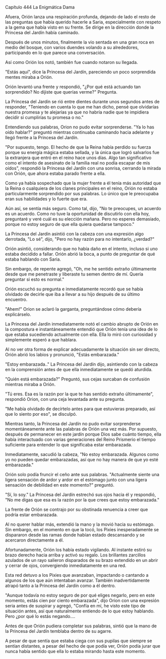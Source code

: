 
Capítulo 444 La Enigmática Dama

Afuera, Orión lanza una respiración profunda, dejando de lado el resto de las preguntas que había querido hacerle a Saria, especialmente con respeto a la gema que había visto en su frente. Se dirige en la dirección donde la Princesa del Jardín había caminado.

Después de unos minutos, finalmente la vio sentada en una gran roca en medio del bosque, con varios duendes volando a su alrededores, participando en lo que parece una conversación.

Así como Orión los notó, también fue cuando notaron su llegada.

"Estás aquí", dice la Princesa del Jardín, pareciendo un poco sorprendida mentes miraba a Orión.

Orión levantó una frente y respondió, "¿Por qué está actuando tan sorprendido? No dijiste que querías verme?" Pregunta.

La Princesa del Jardín se rió entre dientes durante unos segundos antes de responder, "Teniendo en cuenta lo que me han dicho, pensé que olvidarías nuestra promesa y te alejarías ya que no habría nadie que te impidiera decidir si cumplirías tu promesa o no."

Entendiendo sus palabras, Orion no pudo evitar sorprenderse. "Ya lo has oído hablar?" preguntó mientras continuaba caminando hacia adelante y llegó frente a la Princesa del Jardín.

"Por supuesto, tengo. El hecho de que la Reina había perdido su fuerza porque su energía mágica estaba sellada, y la única que logró salvarlos fue la extranjera que entró en el reino hace unos días. Algo tan significativo como el intento de asesinato de la familia real no podía escapar de mis oídos", respondió la Princesa del Jardín con una sonrisa, cerrando la mirada con Orión, que ahora estaba parado frente a ella.

Como ya había sospechado que la mujer frente a él tenía más autoridad que la Reina o cualquiera de los clanes principales en el reino, Orión no estaba particularmente sorprendido por sus palabras. Lo único que le preocupaba eran sus habilidades y lo fuerte que era.

Aún así, se sentía más seguro. Como tal, dijo, "No te preocupes, un acuerdo es un acuerdo. Como no tuve la oportunidad de discutirlo con ella hoy, preguntaré y veré cuál es su elección mañana. Pero no esperes demasiado, porque no estoy seguro de que ella quiera quedarse tampoco."

La Princesa del Jardín asintió con la cabeza con una expresión algo derrotada, "Lo sé", dijo, "Pero no hay razón para no intentarlo, ¿verdad?"

Orión asintió, considerando que no había daño en el intento, incluso si uno estaba decidido a fallar. Orión abrió la boca, a punto de preguntar de qué estaba hablando con Saria.

Sin embargo, de repente agregó, "Oh, me he sentido extraño últimamente desde que me penetraste y liberaste tu semen dentro de mí. Quería preguntar si esto es normal."

Orión escuchó su pregunta e inmediatamente recordó que se había olvidado de decirle que iba a llevar a su hijo después de su último encuentro.

"Ahem!" Orion se aclaró la garganta, preguntándose cómo debería explicárselo.

La Princesa del Jardín inmediatamente notó el cambio abrupto de Orión en la compostura e instantáneamente entendió que Orión tenía una idea de lo que estaba sucediendo actualmente con ella. Ella lo miró con curiosidad y simplemente esperó a que hablara.

Al no ver otra forma de explicar adecuadamente la situación sin ser directo, Orión abrió los labios y pronunció, "Estás embarazada."

"Estoy embarazada.." La Princesa del Jardín dijo, asintiendo con la cabeza en la comprensión antes de que ella inmediatamente se quedó aturdida.

"Quién está embarazada?" Preguntó, sus cejas surcaban de confusión mientras miraba a Orión.

"Tú eres. Esa es la razón por la que te has sentido extraño últimamente", respondió Orion, con una ceja levantada ante su pregunta.

"Me había olvidado de decírtelo antes para que estuvieras preparado, así que lo siento por eso", se disculpó.

Mientras tanto, la Princesa del Jardín no pudo evitar sorprenderse momentáneamente ante las palabras de Orión una vez más. Por supuesto, después de permanecer en este jardín porque Dios sabe cuánto tiempo, ella había interactuado con varias generaciones del Reino Prismerio el tiempo suficiente para entender lo que significaba estar embarazada.

Inmediatamente, sacudió la cabeza, "No estoy embarazada. Algunos como yo no pueden quedar embarazadas, así que no hay manera de que yo esté embarazada."

Orión solo podía fruncir el ceño ante sus palabras. "Actualmente siente una ligera sensación de ardor y ardor en el estómago junto con una ligera sensación de debilidad en este momento?" preguntó.

"Sí, lo soy." La Princesa del Jardín estrechó sus ojos hacia él y respondió, "No me digas que esa es la razón por la que crees que estoy embarazada."

La frente de Orión se contrajo por su obstinada renuencia a creer que podría estar embarazada.

Al no querer hablar más, extendió la mano y la movió hacia su estómago. Sin embargo, en el momento en que la tocó, los Pixies inesperadamente se dispararon desde las ramas donde habían estado descansando y se acercaron directamente a él.

Afortunadamente, Orión los había estado vigilando. Al instante estiró su brazo derecho hacia arriba y activó su regalo. Los brillantes zarcillos azulados de un rayo salieron disparados de su brazo extendido en un abrir y cerrar de ojos, convergiendo inmediatamente en una red.

Esta red detuvo a los Pixies que avanzaban, impactando o cantando a algunos de los que aún intentaban avanzar. También inadvertidamente atrapó tanto a la Princesa del Jardín como a él dentro.

"Aunque todavía no estoy seguro de por qué eliges negarlo, pero en este momento, estás cien por ciento embarazada", dijo Orion con una expresión seria antes de suspirar y agregó, "Confía en mí, he visto este tipo de situación antes, así que naturalmente entiendo de lo que estoy hablando. Pero ¿por qué lo estás negando....

Antes de que Orión pudiera completar sus palabras, sintió que la mano de la Princesa del Jardín temblaba dentro de su agarre.

A pesar de que sentía que estaba ciega con sus pupilas que siempre se sentían distantes, a pesar del hecho de que podía ver, Orión podía jurar que nunca había sentido que ella lo estaba mirando hasta este momento.
